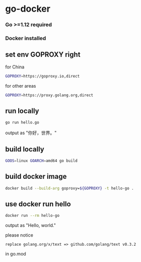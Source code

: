 # go-docker


### Go >=1.12 required 
### Docker installed

## set env GOPROXY right
for China
```bash
GOPROXY=https://goproxy.io,direct
```
for other areas
```bash
GOPROXY=https://proxy.golang.org,direct
```

## run locally
```bash
go run hello.go
```
output as "你好，世界。"

## build locally
```bash
GOOS=linux GOARCH=amd64 go build
```

## build docker image
```bash
docker build --build-arg goproxy=${GOPROXY} -t hello-go .
```

## use docker run hello
```bash
docker run --rm hello-go
```
output as "Hello, world."


please notice 
```text
replace golang.org/x/text => github.com/golang/text v0.3.2
```
in go.mod
